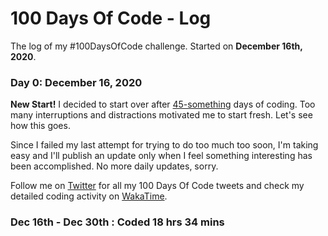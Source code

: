# 100 Days Of Code - Log

The log of my #100DaysOfCode challenge. Started on **December 16th, 2020**.

### Day 0: December 16, 2020

**New Start!** I decided to start over after [45-something](R1_log_1st-try.md) days of coding. Too many interruptions and distractions motivated me to start fresh. Let's see how this goes.

Since I failed my last attempt for trying to do too much too soon, I'm taking easy and I'll publish an update only when I feel something interesting has been accomplished. No more daily updates, sorry.

Follow me on [Twitter](https://twitter.com/search?q=%23100DaysOfCode%20%40livialimatweets&src=typed_query&f=live) for all my 100 Days Of Code tweets and check my detailed coding activity on [WakaTime](https://wakatime.com/@livialima).

### Dec 16th - Dec 30th : Coded 18 hrs 34 mins
